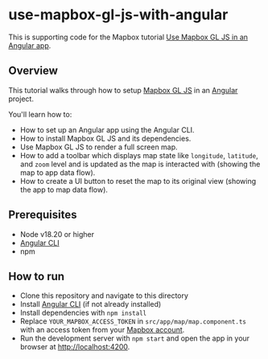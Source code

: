 # use-mapbox-gl-js-with-angular

This is supporting code for the Mapbox tutorial [Use Mapbox GL JS in an Angular app](https://docs.mapbox.com/help/tutorials/use-mapbox-gl-js-with-angular/).

## Overview

This tutorial walks through how to setup [Mapbox GL JS](https://docs.mapbox.com/mapbox-gl-js/) in an [Angular](https://angular.dev) project.  


You'll learn how to:
- How to set up an Angular app using the Angular CLI.
- How to install Mapbox GL JS and its dependencies.
- Use Mapbox GL JS to render a full screen map.
- How to add a toolbar which displays map state like `longitude`, `latitude`, and `zoom` level and is updated as the map is interacted with (showing the map to app data flow).
- How to create a UI button to reset the map to its original view (showing the app to map data flow).


## Prerequisites

- Node v18.20 or higher
- [Angular CLI](https://angular.dev/tools/cli)
- npm

## How to run

- Clone this repository and navigate to this directory
- Install [Angular CLI](https://angular.dev/tools/cli) (if not already installed)
- Install dependencies with `npm install`
- Replace `YOUR_MAPBOX_ACCESS_TOKEN` in `src/app/map/map.component.ts` with an access token from your [Mapbox account](https://console.mapbox.com/).
- Run the development server with `npm start` and open the app in your browser at [http://localhost:4200](http://localhost:4200).
